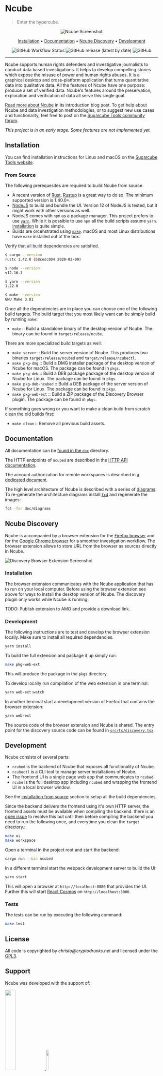 # Ncube

> Enter the hypercube.

<div align="center">

![Ncube Screenshot](https://raw.githubusercontent.com/critocrito/ncube/master/resources/screenshots/ncube.png)

[Installation](#installation) • [Documentation](#documentation) • [Ncube Discovery](#ncube-discovery) • [Development](#development)

![GitHub Workflow Status](https://img.shields.io/github/workflow/status/critocrito/ncube/Build%20Status?style=flat-square)
![GitHub release (latest by date)](https://img.shields.io/github/v/release/critocrito/ncube?color=orange&style=flat-square)
![GitHub](https://img.shields.io/github/license/critocrito/ncube?color=blue&style=flat-square)

</div>

---

Ncube supports human rights defenders and investigative journalists to conduct data based investigations. It helps to develop compelling stories which expose the misuse of power and human rights abuses. It is a graphical desktop and cross-platform application that turns quantitative data into qualitative data. All the features of Ncube have one purpose: produce a set of verified data. Ncube's features around the preservation, exploration and verification of data all serve this single goal.

[Read more about Ncube](https://sugarcubetools.net/ncube) in its introduction blog post. To get help about Ncube and data investigation methodologies, or to suggest new use cases and functionality, feel free to post on the [Sugarcube Tools community forum](https://users.sugarcubetools.net).

_This project is in an early stage. Some features are not implemented yet._

## Installation

You can find installation instructions for Linux and macOS on the [Sugarcube Tools website](https://sugarcubetools.net/ncube/installation).

### From Source

The following prerequesites are required to build Ncube from source:

- A recent version of [Rust](https://www.rust-lang.org/).
  [Rustup](https://rustup.rs/) is a great way to do so. The minimum supported
  version is 1.40.0+.
- [NodeJS](https://nodejs.org/en/) to build and bundle the UI. Version 12 of
  NodeJS is tested, but it might work with other versions as well.
- NodeJS comes with `npm` as a package manager. This project prefers to use
  [`yarn`](https://classic.yarnpkg.com/en/). While it is possible to use `npm`
  all the build scripts assume `yarn`.
  [Installation](https://classic.yarnpkg.com/en/docs/install#mac-stable) is
  quite simple.
- Builds are orcehstrated using [`make`](https://www.gnu.org/software/make/).
  macOS and most Linux distributions have `make` installed out of the box.

Verify that all build dependencies are satisfied.

```sh
$ cargo --version
rustc 1.42.0 (b8cedc004 2020-03-09)

$ node --version
v12.16.1

$ yarn --version
1.22.0

$ make --version
GNU Make 3.81
```

Once all the dependencies are in place you can choose one of the following build targets. The build target that you most likely want can be simply build by running `make`:

- `make` :: Build a standalone binary of the desktop version of Ncube. The binary can be found in `target/release/ncube`.

There are more specialized build targets as well:

- `make server` :: Build the server version of Ncube. This produces two binaries `target/release/ncubed` and `target/release/ncubectl`.
- `make pkg-dmg` :: Build a DMG installer package of the desktop version of Ncube for macOS. The package can be found in `pkgs`.
- `make pkg-deb` :: Build a DEB package package of the desktop version of Ncube for Linux. The package can be found in `pkgs`.
- `make pkg-deb-ncubed` :: Build a DEB package of the server version of Ncube for Linux. The package can be found in `pkgs`.
- `make pkg-web-ext` :: Build a ZIP package of the Discovery Browser plugin. The package can be found in `pkgs`.

If something goes wrong or you want to make a clean build from scratch clean the old builds first:

- `make clean` :: Remove all previous build assets.

## Documentation

All documentation can be [found in the `doc`](doc) directory.

The HTTP endpoints of `ncubed` are described in the [HTTP API
documentation](doc/http-api.md).

The account authorization for remote workspaces is described in [a dedicated
document](doc/auth-workflow.pdf).

The high level architecture of Ncube is described with a series of [diagrams](doc/diagrams/ncube). To
re-generate the architecture diagrams install
[`fc4`](https://fundingcircle.github.io/fc4-framework/docs/get-started) and
regenerate the images:

```sh
fc4 -fsr doc/diagrams
```

## Ncube Discovery

Ncube is accompanied by a browser extension for the [Firefox browser](https://www.mozilla.org/en-US/firefox/new) and for the [Google Chrome browser](https://www.google.com/chrome/) for a smoother investigation workflow. The browser extension allows to store URL from the browser as sources directly in Ncube.

![Discovery Browser Extension Screenshot](https://raw.githubusercontent.com/critocrito/ncube/master/resources/screenshots/discovery.png)

### Installation

The browser extension communicates with the Ncube application that has to run on your local computer. Before using the browser extension see above for ways to install the desktop version of Ncube. The discovery plugin only works while Ncube is running.

TODO: Publish extension to AMO and provide a download link.

### Development

The following instructions are to test and develop the browser extension locally. Make sure to install all required dependencies.

```sh
yarn install
```

To build the full extension and package it up simply run:

```sh
make pkg-web-ext
```

This will produce the package in the `pkgs` directory.

To develop locally run compilation of the web extension in one terminal:

```sh
yarn web-ext:watch
```

In another terminal start a development version of Firefox that contains the browser extension:

```sh
yarn web-ext
```

The source code of the browser extension and Ncube is shared. The entry point for the discovery source code can be found in [`src/ts/discovery.tsx`](src/ts/discovery.tsx).

## Development

Ncube consists of several parts:

- `ncubed` is the backend of Ncube that exposes all functionality of Ncube.
- `ncubectl` is a CLI tool to manage server installations of Ncube.
- The frontend UI is a single page web app that communicates to `ncubed`.
- `ncube` is the full desktop app including `ncubed` and wrapping the frontend UI in a local browser window.

See the [installation from source](#from-source) section to setup all the build
dependencies.

Since the backend delivers the frontend using it's own HTTP server, the frontend
assets must be available when compiling the backend. there is an [open
issue](https://github.com/critocrito/ncube/issues/39) to resolve this but until
then before compiling the backend you need to run the following once, and
everytime you clean the `target` directory.:

```sh
make ui
make workspace
```

Open a terminal in the project root and start the backend:

```sh
cargo run --bin ncubed
```

In a different terminal start the webpack development server to build the UI:

```sh
yarn start
```

This will open a browser at `http://localhost:8080` that provides the UI.
Further this will start [React
Cosmos](https://github.com/react-cosmos/react-cosmos) on
`http://localhost:5000`.

### Tests

The tests can be run by executing the following command:

```sh
make test
```

## License

All code is copyrighted by _christo@cryptodrunks.net_ and licensed under the [GPL3](https://www.gnu.org/licenses/gpl-3.0.html).

## Support

Ncube was developed with the support of:

<p align="justify">
  <a href="https://www.bmbf.de" alt="Bundesministerium für Bildung und Forschung">
    <img src="https://raw.githubusercontent.com/critocrito/ncube/master/resources/logos/BMBF.jpg" width="26%" />
  </a>

  <a href="https://prototypefund.de" alt="Prototype Fund">
    <img src="https://raw.githubusercontent.com/critocrito/ncube/master/resources/logos/PrototypeFund-P-Logo.png" width="13%" />
  </a>
</p>
